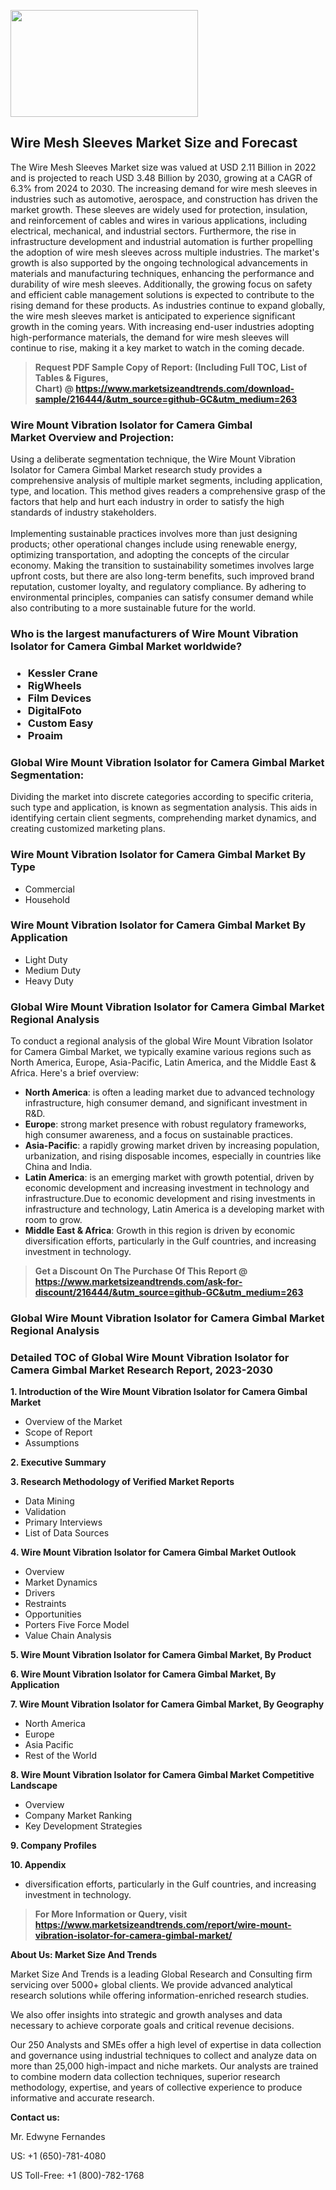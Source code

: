 <p><img class="alignnone size-medium wp-image-20088" src="https://ffe5etoiles.com/wp-content/uploads/2024/12/MST1-300x171.png" alt="" width="300" height="171" /></p><h2>Wire Mesh Sleeves Market Size and Forecast</h2><p>The Wire Mesh Sleeves Market size was valued at USD 2.11 Billion in 2022 and is projected to reach USD 3.48 Billion by 2030, growing at a CAGR of 6.3% from 2024 to 2030. The increasing demand for wire mesh sleeves in industries such as automotive, aerospace, and construction has driven the market growth. These sleeves are widely used for protection, insulation, and reinforcement of cables and wires in various applications, including electrical, mechanical, and industrial sectors. Furthermore, the rise in infrastructure development and industrial automation is further propelling the adoption of wire mesh sleeves across multiple industries. The market's growth is also supported by the ongoing technological advancements in materials and manufacturing techniques, enhancing the performance and durability of wire mesh sleeves. Additionally, the growing focus on safety and efficient cable management solutions is expected to contribute to the rising demand for these products. As industries continue to expand globally, the wire mesh sleeves market is anticipated to experience significant growth in the coming years. With increasing end-user industries adopting high-performance materials, the demand for wire mesh sleeves will continue to rise, making it a key market to watch in the coming decade.</p></p><blockquote id="" class=""><strong>Request PDF Sample Copy of Report: (Including Full TOC, List of Tables &amp; Figures, Chart)&nbsp;@&nbsp;<strong><a href="https://www.marketsizeandtrends.com/download-sample/216444/&utm_source=github-GC&utm_medium=263" target="_blank">https://www.marketsizeandtrends.com/download-sample/216444/&utm_source=github-GC&utm_medium=263</a></strong></strong></blockquote><h3 id="" class="">Wire Mount Vibration Isolator for Camera Gimbal Market&nbsp;Overview and Projection:</h3><p id="" class="">Using a deliberate segmentation technique, the Wire Mount Vibration Isolator for Camera Gimbal Market research study provides a comprehensive analysis of multiple market segments, including application, type, and location. This method gives readers a comprehensive grasp of the factors that help and hurt each industry in order to satisfy the high standards of industry stakeholders. <br /> <br />Implementing sustainable practices involves more than just designing products; other operational changes include using renewable energy, optimizing transportation, and adopting the concepts of the circular economy. Making the transition to sustainability sometimes involves large upfront costs, but there are also long-term benefits, such improved brand reputation, customer loyalty, and regulatory compliance. By adhering to environmental principles, companies can satisfy consumer demand while also contributing to a more sustainable future for the world.</p><h3 id="" class="">Who is the largest manufacturers of&nbsp;Wire Mount Vibration Isolator for Camera Gimbal Market worldwide?</h3><h3 class=""><p><ul><li>Kessler Crane </li><li> RigWheels </li><li> Film Devices </li><li> DigitalFoto </li><li> Custom Easy </li><li> Proaim</li></ul></p></h3><h3 id="" class="">Global&nbsp;Wire Mount Vibration Isolator for Camera Gimbal Market Segmentation:</h3><p id="" class="">Dividing the market into discrete categories according to specific criteria, such type and application, is known as segmentation analysis. This aids in identifying certain client segments, comprehending market dynamics, and creating customized marketing plans.</p><h3 id="" class="">Wire Mount Vibration Isolator for Camera Gimbal Market&nbsp;By Type</h3><p><p><ul><li>Commercial</li><li> Household</p></li></ul></p></p><h3 id="" class="">Wire Mount Vibration Isolator for Camera Gimbal Market&nbsp;By Application</h3><p class=""><p><ul><li>Light Duty</li><li> Medium Duty</li><li> Heavy Duty</li></ul></p></p><h3 id="" class="">Global Wire Mount Vibration Isolator for Camera Gimbal Market Regional Analysis</h3><p id="" class="">To conduct a regional analysis of the global Wire Mount Vibration Isolator for Camera Gimbal Market, we typically examine various regions such as North America, Europe, Asia-Pacific, Latin America, and the Middle East &amp; Africa. Here's a brief overview:</p><ul><li><strong>North America</strong>: is often a leading market due to advanced technology infrastructure, high consumer demand, and significant investment in R&amp;D.</li><li><strong>Europe</strong>: strong market presence with robust regulatory frameworks, high consumer awareness, and a focus on sustainable practices.</li><li><strong>Asia-Pacific</strong>: a rapidly growing market driven by increasing population, urbanization, and rising disposable incomes, especially in countries like China and India.</li><li><strong>Latin America</strong>: is an emerging market with growth potential, driven by economic development and increasing investment in technology and infrastructure.Due to economic development and rising investments in infrastructure and technology, Latin America is a developing market with room to grow.</li><li><strong>Middle East &amp; Africa</strong>: Growth in this region is driven by economic diversification efforts, particularly in the Gulf countries, and increasing investment in technology.</li></ul><blockquote id="" class=""><strong>Get a Discount On The Purchase Of This Report @ <strong><a href="https://www.marketsizeandtrends.com/ask-for-discount/216444/&utm_source=github-GC&utm_medium=263" target="_blank">https://www.marketsizeandtrends.com/ask-for-discount/216444/&utm_source=github-GC&utm_medium=263</a></strong></strong></blockquote><h3 id="" class="">Global Wire Mount Vibration Isolator for Camera Gimbal Market Regional Analysis</h3><h3 id="" class="">Detailed TOC of Global Wire Mount Vibration Isolator for Camera Gimbal Market Research Report, 2023-2030</h3><p id="" class=""><strong>1. Introduction of the Wire Mount Vibration Isolator for Camera Gimbal Market</strong></p><ul><li>Overview of the Market</li><li>Scope of Report</li><li>Assumptions</li></ul><p id="" class=""><strong>2. Executive Summary</strong></p><p id="" class=""><strong>3. Research Methodology of Verified Market Reports</strong></p><ul><li>Data Mining</li><li>Validation</li><li>Primary Interviews</li><li>List of Data Sources</li></ul><p id="" class=""><strong>4. Wire Mount Vibration Isolator for Camera Gimbal Market Outlook</strong></p><ul><li>Overview</li><li>Market Dynamics</li><li>Drivers</li><li>Restraints</li><li>Opportunities</li><li>Porters Five Force Model</li><li>Value Chain Analysis</li></ul><p id="" class=""><strong>5. Wire Mount Vibration Isolator for Camera Gimbal Market, By Product</strong></p><p id="" class=""><strong>6. Wire Mount Vibration Isolator for Camera Gimbal Market, By Application</strong></p><p id="" class=""><strong>7. Wire Mount Vibration Isolator for Camera Gimbal Market, By Geography</strong></p><ul><li>North America</li><li>Europe</li><li>Asia Pacific</li><li>Rest of the World</li></ul><p id="" class=""><strong>8. Wire Mount Vibration Isolator for Camera Gimbal Market Competitive Landscape</strong></p><ul><li>Overview</li><li>Company Market Ranking</li><li>Key Development Strategies</li></ul><p id="" class=""><strong>9. Company Profiles</strong></p><p id="" class=""><strong>10. Appendix</strong></p><ul><li>diversification efforts, particularly in the Gulf countries, and increasing investment in technology.</li></ul><blockquote id="" class=""><strong>For More Information or Query, visit <strong><strong><a href="https://www.marketsizeandtrends.com/report/wire-mount-vibration-isolator-for-camera-gimbal-market/" target="_blank">https://www.marketsizeandtrends.com/report/wire-mount-vibration-isolator-for-camera-gimbal-market/</a></strong></strong></strong></blockquote><p id="" class=""><strong>About Us: Market Size And Trends</strong></p><p id="" class="">Market Size And Trends is a leading Global Research and Consulting firm servicing over 5000+ global clients. We provide advanced analytical research solutions while offering information-enriched research studies.</p><p id="" class="">We also offer insights into strategic and growth analyses and data necessary to achieve corporate goals and critical revenue decisions.</p><p id="" class="">Our 250 Analysts and SMEs offer a high level of expertise in data collection and governance using industrial techniques to collect and analyze data on more than 25,000 high-impact and niche markets. Our analysts are trained to combine modern data collection techniques, superior research methodology, expertise, and years of collective experience to produce informative and accurate research.</p><p id="" class=""><strong>Contact us:</strong></p><p id="" class="">Mr. Edwyne Fernandes</p><p id="" class="">US: +1 (650)-781-4080</p><p id="" class="">US Toll-Free: +1 (800)-782-1768</p>
